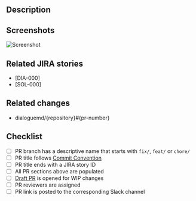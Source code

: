 ## Description
<!-- Describe your changes in detail. -->

## Screenshots
<!-- Put screenshots of the changed being introduced. -->
<!-- You can just drag-n-drop the pictures from you computer here. -->
![Screenshot](https://images-na.ssl-images-amazon.com/images/I/81-yKbVND-L.png)

## Related JIRA stories
<!-- Pull requests should be related to open JIRA stories. -->
<!-- Please put all related JIRA story IDs is square brackets here: -->
- [DIA-000]
- [SOL-000]

## Related changes
<!-- What other PRs does this PR depend on? -->
<!-- Please put references to other PRs here: -->
- dialoguemd/{repository}#{pr-number}

## Checklist

- [ ] PR branch has a descriptive name that starts with `fix/`, `feat/` or `chore/` <!-- `fix/signup-issue`, `feat/email-verification` or `chore/update-ci-script` -->
- [ ] PR title follows [Commit Convention](https://www.notion.so/godialogue/Commit-Convention-84fd9a4c149e48c998d760f1c9176df0) <!-- `feat(lang): add German language` -->
- [ ] PR title ends with a JIRA story ID  <!-- `fix: signup error [DIA-000]` -->
- [ ] All PR sections above are populated <!-- Remove sections if they do not apply -->
- [ ] [Draft PR](https://github.blog/2019-02-14-introducing-draft-pull-requests) is opened for WIP changes <!-- If required -->
- [ ] PR reviewers are assigned <!-- It's better to add whole teams rather than specific people; i.e.: `@dialoguemd/maestro` or `@dialoguemd/s-team` -->
- [ ] PR link is posted to the corresponding Slack channel <!-- This will quickly draw attention to your PR -->
